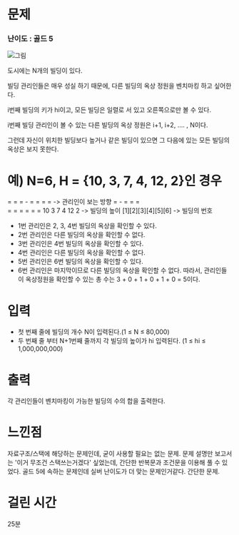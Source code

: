 # 문제

### 난이도 : 골드 5

![그림](https://upload.acmicpc.net/ca458f07-d3b3-436f-a996-49080935149a/-/preview/)

도시에는 N개의 빌딩이 있다.

빌딩 관리인들은 매우 성실 하기 때문에, 다른 빌딩의 옥상 정원을 벤치마킹 하고 싶어한다.

i번째 빌딩의 키가 hi이고, 모든 빌딩은 일렬로 서 있고 오른쪽으로만 볼 수 있다.

i번째 빌딩 관리인이 볼 수 있는 다른 빌딩의 옥상 정원은 i+1, i+2, .... , N이다.

그런데 자신이 위치한 빌딩보다 높거나 같은 빌딩이 있으면 그 다음에 있는 모든 빌딩의 옥상은 보지 못한다.

예) N=6, H = {10, 3, 7, 4, 12, 2}인 경우
=
= =
= - =
= = = -> 관리인이 보는 방향
= - = = =  
 = = = = = =
10 3 7 4 12 2 -> 빌딩의 높이
[1][2][3][4][5][6] -> 빌딩의 번호

- 1번 관리인은 2, 3, 4번 빌딩의 옥상을 확인할 수 있다.
- 2번 관리인은 다른 빌딩의 옥상을 확인할 수 없다.
- 3번 관리인은 4번 빌딩의 옥상을 확인할 수 있다.
- 4번 관리인은 다른 빌딩의 옥상을 확인할 수 없다.
- 5번 관리인은 6번 빌딩의 옥상을 확인할 수 있다.
- 6번 관리인은 마지막이므로 다른 빌딩의 옥상을 확인할 수 없다.
  따라서, 관리인들이 옥상정원을 확인할 수 있는 총 수는 3 + 0 + 1 + 0 + 1 + 0 = 5이다.

# 입력

- 첫 번째 줄에 빌딩의 개수 N이 입력된다.(1 ≤ N ≤ 80,000)
- 두 번째 줄 부터 N+1번째 줄까지 각 빌딩의 높이가 hi 입력된다. (1 ≤ hi ≤ 1,000,000,000)

# 출력

각 관리인들이 벤치마킹이 가능한 빌딩의 수의 합을 출력한다.

# 느낀점

자료구조/스택에 해당하는 문제인데, 굳이 사용할 필요는 없는 문제. 문제 설명만 보고서는 '이거 무조건 스택쓰는거겠다' 싶었는데, 간단한 반복문과 조건문을 이용해 풀 수 있었다. 골드 5에 속하는 문제인데 실버 난이도가 더 맞는 문제인거같다. 간단한 문제.

# 걸린 시간

25분
